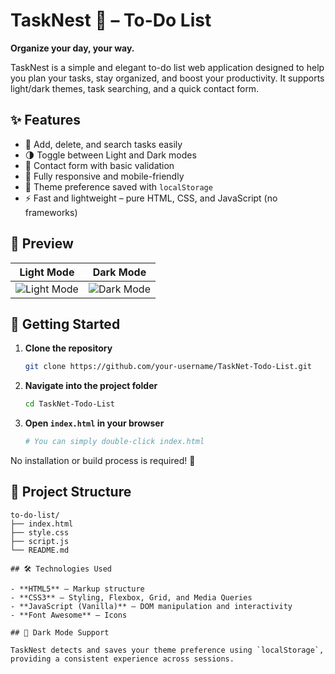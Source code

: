 # TaskNest 🪺 – To-Do List

**Organize your day, your way.**

TaskNest is a simple and elegant to-do list web application designed to help you plan your tasks, stay organized, and boost your productivity. It supports light/dark themes, task searching, and a quick contact form.

## ✨ Features

- 📝 Add, delete, and search tasks easily
- 🌗 Toggle between Light and Dark modes
- 📩 Contact form with basic validation
- 📱 Fully responsive and mobile-friendly
- 💾 Theme preference saved with `localStorage`
- ⚡ Fast and lightweight – pure HTML, CSS, and JavaScript (no frameworks)

## 📸 Preview

| Light Mode | Dark Mode |
|:----------:|:---------:|
| ![Light Mode](https://github.com/user-attachments/assets/c9a875e3-a13c-461d-8b64-107d7fcb714c) | ![Dark Mode](https://github.com/user-attachments/assets/01cf7374-2b55-4867-8026-e5140617f8df) |

## 🚀 Getting Started

1. **Clone the repository**
   ```bash
   git clone https://github.com/your-username/TaskNet-Todo-List.git
   ```

2. **Navigate into the project folder**
   ```bash
   cd TaskNet-Todo-List
   ```

3. **Open `index.html` in your browser**
   ```bash
   # You can simply double-click index.html
   ```

No installation or build process is required! 🎉

## 📂 Project Structure

```
to-do-list/
├── index.html
├── style.css
├── script.js
└── README.md

## 🛠️ Technologies Used

- **HTML5** – Markup structure
- **CSS3** – Styling, Flexbox, Grid, and Media Queries
- **JavaScript (Vanilla)** – DOM manipulation and interactivity
- **Font Awesome** – Icons

## 🎨 Dark Mode Support

TaskNest detects and saves your theme preference using `localStorage`, providing a consistent experience across sessions.
